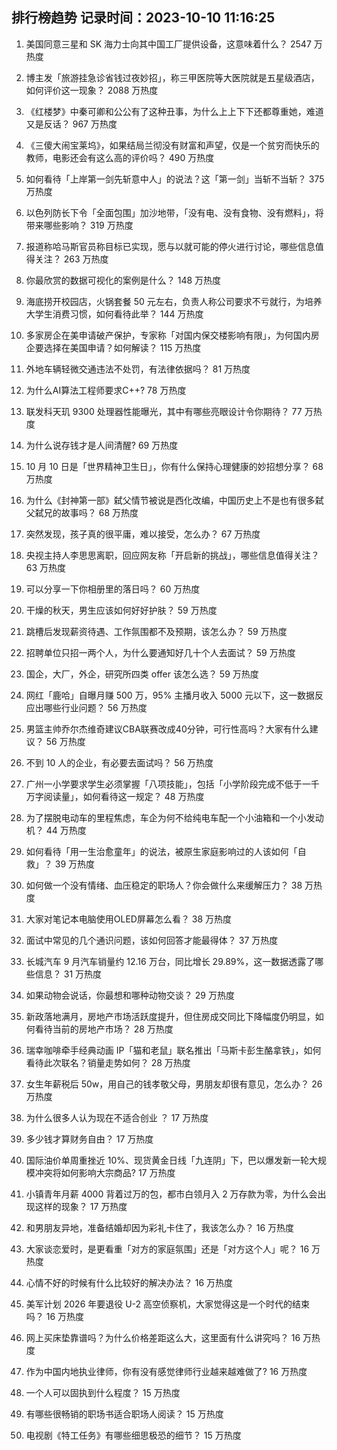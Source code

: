 
## 排行榜趋势 记录时间：2023-10-10 11:16:25
  
  1. 美国同意三星和 SK 海力士向其中国工厂提供设备，这意味着什么？ 2547 万热度
    
  2. 博主发「旅游挂急诊省钱过夜妙招」，称三甲医院等大医院就是五星级酒店，如何评价这一现象？ 2088 万热度
    
  3. 《红楼梦》中秦可卿和公公有了这种丑事，为什么上上下下还都尊重她，难道又是反话？ 967 万热度
    
  4. 《三傻大闹宝莱坞》，如果结局兰彻没有财富和声望，仅是一个贫穷而快乐的教师，电影还会有这么高的评价吗？ 490 万热度
    
  5. 如何看待「上岸第一剑先斩意中人」的说法？这「第一剑」当斩不当斩？ 375 万热度
    
  6. 以色列防长下令「全面包围」加沙地带，「没有电、没有食物、没有燃料」，将带来哪些影响？ 319 万热度
    
  7. 报道称哈马斯官员称目标已实现，愿与以就可能的停火进行讨论，哪些信息值得关注？ 263 万热度
    
  8. 你最欣赏的数据可视化的案例是什么？ 148 万热度
    
  9. 海底捞开校园店，火锅套餐 50 元左右，负责人称公司要求不亏就行，为培养大学生消费习惯，如何看待此举？ 144 万热度
    
  10. 多家房企在美申请破产保护，专家称「对国内保交楼影响有限」，为何国内房企要选择在美国申请？如何解读？ 115 万热度
    
  11. 外地车辆轻微交通违法不处罚，有法律依据吗？ 81 万热度
    
  12. 为什么AI算法工程师要求C++? 78 万热度
    
  13. 联发科天玑 9300 处理器性能曝光，其中有哪些亮眼设计令你期待？ 77 万热度
    
  14. 为什么说存钱才是人间清醒? 69 万热度
    
  15. 10 月 10 日是「世界精神卫生日」，你有什么保持心理健康的妙招想分享？ 68 万热度
    
  16. 为什么《封神第一部》弑父情节被说是西化改编，中国历史上不是也有很多弑父弑兄的故事吗？ 68 万热度
    
  17. 突然发现，孩子真的很平庸，难以接受，怎么办？ 67 万热度
    
  18. 央视主持人李思思离职，回应网友称「开启新的挑战」，哪些信息值得关注？ 63 万热度
    
  19. 可以分享一下你相册里的落日吗？ 60 万热度
    
  20. 干燥的秋天，男生应该如何好好护肤？ 59 万热度
    
  21. 跳槽后发现薪资待遇、工作氛围都不及预期，该怎么办？ 59 万热度
    
  22. 招聘单位只招一两个人，为什么要通知好几十个人去面试？ 59 万热度
    
  23. 国企，大厂，外企，研究所四类 offer 该怎么选？ 59 万热度
    
  24. 网红「鹿哈」自曝月赚 500 万，95% 主播月收入 5000 元以下，这一数据反应出哪些行业问题？ 56 万热度
    
  25. 男篮主帅乔尔杰维奇建议CBA联赛改成40分钟，可行性高吗？大家有什么建议？ 56 万热度
    
  26. 不到 10 人的企业，有必要去面试吗？ 56 万热度
    
  27. 广州一小学要求学生必须掌握「八项技能」，包括「小学阶段完成不低于一千万字阅读量」，如何看待这一规定？ 48 万热度
    
  28. 为了摆脱电动车的里程焦虑，车企为何不给纯电车配一个小油箱和一个小发动机？ 44 万热度
    
  29. 如何看待「用一生治愈童年」的说法，被原生家庭影响过的人该如何「自救」？ 39 万热度
    
  30. 如何做一个没有情绪、血压稳定的职场人？你会做什么来缓解压力？ 38 万热度
    
  31. 大家对笔记本电脑使用OLED屏幕怎么看？ 38 万热度
    
  32. 面试中常见的几个通识问题，该如何回答才能最得体？ 37 万热度
    
  33. 长城汽车 9 月汽车销量约 12.16 万台，同比增长 29.89%，这一数据透露了哪些信息？ 31 万热度
    
  34. 如果动物会说话，你最想和哪种动物交谈？ 29 万热度
    
  35. 新政落地满月，房地产市场活跃度提升，但住房成交同比下降幅度仍明显，如何看待当前的房地产市场？ 28 万热度
    
  36. 瑞幸咖啡牵手经典动画 IP「猫和老鼠」联名推出「马斯卡彭生酪拿铁」，如何看待此次联名？销量走势如何？ 28 万热度
    
  37. 女生年薪税后 50w，用自己的钱孝敬父母，男朋友却很有意见，怎么办？ 26 万热度
    
  38. 为什么很多人认为现在不适合创业 ？ 17 万热度
    
  39. 多少钱才算财务自由？ 17 万热度
    
  40. 国际油价单周重挫近 10%、现货黄金日线「九连阴」下，巴以爆发新一轮大规模冲突将如何影响大宗商品? 17 万热度
    
  41. 小镇青年月薪 4000 背着过万的包，都市白领月入 2 万存款为零，为什么会出现这样的现象？ 17 万热度
    
  42. 和男朋友异地，准备结婚却因为彩礼卡住了，我该怎么办？ 16 万热度
    
  43. 大家谈恋爱时，是更看重「对方的家庭氛围」还是「对方这个人」呢？ 16 万热度
    
  44. 心情不好的时候有什么比较好的解决办法？ 16 万热度
    
  45. 美军计划 2026 年要退役 U-2 高空侦察机，大家觉得这是一个时代的结束吗？ 16 万热度
    
  46. 网上买床垫靠谱吗？为什么价格差距这么大，这里面有什么讲究吗？ 16 万热度
    
  47. 作为中国内地执业律师，你有没有感觉律师行业越来越难做了? 16 万热度
    
  48. 一个人可以固执到什么程度？ 15 万热度
    
  49. 有哪些很畅销的职场书适合职场人阅读？ 15 万热度
    
  50. 电视剧《特工任务》有哪些细思极恐的细节？ 15 万热度
    